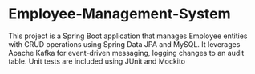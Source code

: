 # Employee-Management-System
This project is a Spring Boot application that manages Employee entities with CRUD operations using Spring Data JPA and MySQL. It leverages Apache Kafka for event-driven messaging, logging changes to an audit table. Unit tests are included using JUnit and Mockito
